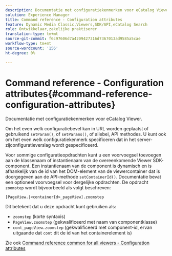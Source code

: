 ```yaml
---
description: Documentatie met configuratiekenmerken voor eCatalog Viewer.
solution: Experience Manager
title: Command reference - Configuration attributes
feature: Dynamic Media Classic,Viewers,SDK/API,eCatalog Search
role: Ontwikkelaar,zakelijke praktiserer
translation-type: tm+mt
source-git-commit: f6c97606d7a4209427316d7367013ad9585a5cae
workflow-type: tm+mt
source-wordcount: '156'
ht-degree: 0%

---
```



# Command reference - Configuration attributes{#command-reference-configuration-attributes}

Documentatie met configuratiekenmerken voor eCatalog Viewer.

Om het even welk configuratiebevel kan in URL worden geplaatst of gebruikend `setParam()`, of `setParams()`, of allebei, API methodes. U kunt ook om het even welk configuratiekenmerk specificeren dat in het server-zijconfiguratieverslag wordt gespecificeerd.

Voor sommige configuratieopdrachten kunt u een voorvoegsel toevoegen aan de klassenaam of instantienaam van de overeenkomende Viewer SDK-component. Een instantienaam van de component is dynamisch en is afhankelijk van de id van het DOM-element van de viewercontainer dat is doorgegeven aan de API-methode `setContainerId()`. Documentatie bevat een optioneel voorvoegsel voor dergelijke opdrachten. De opdracht `zoomstep` wordt bijvoorbeeld als volgt beschreven:

`[PageView.|<containerId>_pageView].zoomstep`

Dit betekent dat u deze opdracht kunt gebruiken als:

* `zoomstep` (korte syntaxis)
* `PageView.zoomstep` (gekwalificeerd met naam van componentklasse)
* `cont_pageView.zoomstep` (gekwalificeerd met component-id, ervan uitgaande dat  `cont` dit de id van het containerelement is)

Zie ook [Command reference common for all viewers - Configuration attributes](../../../r-html5-viewer-20-cmdref-configattrib/r-html5-viewer-20-cmdref-configattrib.md#concept-850e0f2c49b949deb7cfbfd330d329bd)
